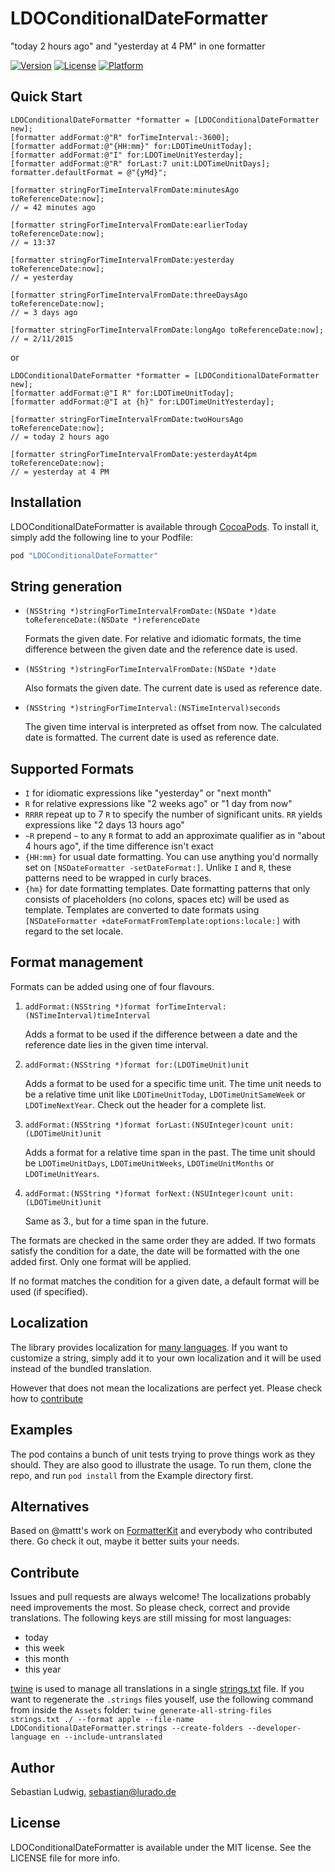 # LDOConditionalDateFormatter
"today 2 hours ago" and "yesterday at 4 PM" in one formatter

[![Version](https://img.shields.io/cocoapods/v/LDOConditionalDateFormatter.svg?style=flat)](http://cocoapods.org/pods/LDOConditionalDateFormatter)
[![License](https://img.shields.io/cocoapods/l/LDOConditionalDateFormatter.svg?style=flat)](http://cocoapods.org/pods/LDOConditionalDateFormatter)
[![Platform](https://img.shields.io/cocoapods/p/LDOConditionalDateFormatter.svg?style=flat)](http://cocoapods.org/pods/LDOConditionalDateFormatter)

## Quick Start

```objc
LDOConditionalDateFormatter *formatter = [LDOConditionalDateFormatter new];
[formatter addFormat:@"R" forTimeInterval:-3600];
[formatter addFormat:@"{HH:mm}" for:LDOTimeUnitToday];
[formatter addFormat:@"I" for:LDOTimeUnitYesterday];
[formatter addFormat:@"R" forLast:7 unit:LDOTimeUnitDays];
formatter.defaultFormat = @"{yMd}";

[formatter stringForTimeIntervalFromDate:minutesAgo toReferenceDate:now];
// = 42 minutes ago

[formatter stringForTimeIntervalFromDate:earlierToday toReferenceDate:now];
// = 13:37

[formatter stringForTimeIntervalFromDate:yesterday toReferenceDate:now];
// = yesterday

[formatter stringForTimeIntervalFromDate:threeDaysAgo toReferenceDate:now];
// = 3 days ago

[formatter stringForTimeIntervalFromDate:longAgo toReferenceDate:now];
// = 2/11/2015
```

or

```objc
LDOConditionalDateFormatter *formatter = [LDOConditionalDateFormatter new];
[formatter addFormat:@"I R" for:LDOTimeUnitToday];
[formatter addFormat:@"I at {h}" for:LDOTimeUnitYesterday];

[formatter stringForTimeIntervalFromDate:twoHoursAgo toReferenceDate:now];
// = today 2 hours ago

[formatter stringForTimeIntervalFromDate:yesterdayAt4pm toReferenceDate:now];
// = yesterday at 4 PM
```

## Installation

LDOConditionalDateFormatter is available through [CocoaPods](http://cocoapods.org). To install it, simply add the following line to your Podfile:

```ruby
pod "LDOConditionalDateFormatter"
```

## String generation

- `(NSString *)stringForTimeIntervalFromDate:(NSDate *)date toReferenceDate:(NSDate *)referenceDate`
	
	Formats the given date. For relative and idiomatic formats, the time difference between the given date and the reference date is used.

- `(NSString *)stringForTimeIntervalFromDate:(NSDate *)date`

	Also formats the given date. The current date is used as reference date.
	
- `(NSString *)stringForTimeInterval:(NSTimeInterval)seconds`

	The given time interval is interpreted as offset from now. The calculated date is formatted. The current date is used as reference date.

## Supported Formats

- `I` for idiomatic expressions like "yesterday" or "next month"
- `R` for relative expressions like "2 weeks ago" or "1 day from now"
- `RRRR` repeat up to 7 `R` to specify the number of significant units. `RR` yields expressions like "2 days 13 hours ago"
- `~R` prepend `~` to any `R` format to add an approximate qualifier as in "about 4 hours ago", if the time difference isn't exact
- `{HH:mm}` for usual date formatting. You can use anything you'd normally set on `[NSDateFormatter -setDateFormat:]`. Unlike `I` and `R`, these patterns need to be wrapped in curly braces.
- `{hm}` for date formatting templates. Date formatting patterns that only consists of placeholders (no colons, spaces etc) will be used as template. Templates are converted to date formats using `[NSDateFormatter
+dateFormatFromTemplate:options:locale:]` with regard to the set locale.

## Format management

Formats can be added using one of four flavours.

1. `addFormat:(NSString *)format forTimeInterval:(NSTimeInterval)timeInterval`
	
	Adds a format to be used if the difference between a date and the reference date lies in the given time interval.

2. `addFormat:(NSString *)format for:(LDOTimeUnit)unit`

	 Adds a format to be used for a specific time unit. The time unit needs to be a relative time unit like `LDOTimeUnitToday`, `LDOTimeUnitSameWeek` or `LDOTimeNextYear`. Check out the header for a complete list.

3. `addFormat:(NSString *)format forLast:(NSUInteger)count unit:(LDOTimeUnit)unit`

	Adds a format for a relative time span in the past. The time unit should be `LDOTimeUnitDays`, `LDOTimeUnitWeeks`, `LDOTimeUnitMonths` or `LDOTimeUnitYears`.

4. `addFormat:(NSString *)format forNext:(NSUInteger)count unit:(LDOTimeUnit)unit`

	Same as 3., but for a time span in the future.


The formats are checked in the same order they are added. If two formats satisfy the condition for a date, the date will be formatted with the one added first. Only one format will be applied.

If no format matches the condition for a given date, a default format will be used (if specified).

## Localization

The library provides localization for [many languages](https://github.com/lurado/LDOConditionalDateFormatter/tree/master/Pod/Assets). If you want to customize a string, simply add it to your own localization and it will be used instead of the bundled translation.

However that does not mean the localizations are perfect yet. Please check how to [contribute](#contribute)

## Examples

The pod contains a bunch of unit tests trying to prove things work as they should. They are also good to illustrate the usage. To run them, clone the repo, and run `pod install` from the Example directory first.

## Alternatives

Based on @mattt's work on [FormatterKit](https://github.com/mattt/FormatterKit) and everybody who contributed there. Go check it out, maybe it better suits your needs.

## Contribute

Issues and pull requests are always welcome! The localizations probably need improvements the most. So please check, correct and provide translations. The following keys are still missing for most languages:

- today
- this week
- this month
- this year

[twine](https://github.com/mobiata/twine) is used to manage all translations in a single [strings.txt](https://github.com/lurado/LDOConditionalDateFormatter/tree/master/Pod/Assets/strings.txt) file. If you want to regenerate the `.strings` files youself, use the following command from inside the `Assets` folder: `twine generate-all-string-files strings.txt ./ --format apple --file-name LDOConditionalDateFormatter.strings --create-folders --developer-language en --include-untranslated`

## Author

Sebastian Ludwig, sebastian@lurado.de

## License

LDOConditionalDateFormatter is available under the MIT license. See the LICENSE file for more info.
